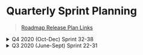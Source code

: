 
# Quarterly Sprint Planning

> [Roadmap Release Plan Links](https://github.com/department-of-veterans-affairs/va.gov-team/blob/master/products/health-care/questionnaire/release-plan/README.md)

<details> <summary> Q4 2020 (Oct-Dec)  Sprint 32-38 </summary>

## Q4 Target Release Launch Summary of Feature Capabilities
  
  - TBD description of our go to market strategy for Q4 release
- [q4-2020-target-launch](https://github.com/department-of-veterans-affairs/va.gov-team/blob/master/products/health-care/questionnaire/release-plan/2020/q4-2020-target-launch.md)


| Goal/Objective | Status Notes | Epic/Issue#	|
|-|:-:|:-:|
| [BE] Start tech implementationQuestionnaire Trigger Service | -- | #  |
| [FE] Save in Progress | -- | #  |
| [FE] Print PDF of Questionnaire | -- | #  |
| [UI/FE] Questionnaire List | -- | #  |
| [BE] Appt Status updates | -- | #  |
| [FE] Appt Reminders/link | -- | #  |
| [FE] Demographics Banner  | -- | #  |
| [FE] Save in Progress | -- | #  |
| [UI] Create interactive MVP prototype   	| -- |  |

</details>

<details> <summary> Q3 2020 (June-Sept) Sprint 22-31</summary>

## Q3 Target Release Launch Summary of Feature Capabilities
- TBD description of our go to market strategy for Q3 release
- [q3-2020-target-launch](https://github.com/department-of-veterans-affairs/va.gov-team/blob/master/products/health-care/questionnaire/release-plan/2020/q3-2020-target-launch.md)


## Sprint 31 - _Sprint Theme Name_
9/23/2020 - 10/06/2020
- [Milestone 294](https://github.com/department-of-veterans-affairs/va.gov-team/milestone/294)

| Goal/Objective | Status Notes | Epic/Issue#	|
|-|:-:|:-:|

| [UI] Design for Questionnaire Worklist - stretch goal  	| -- |  |
| [UI] Research plan and Conversation guide for MVP prototype testing 	| -- |  |
| [FE] Visit Intro page displayed | -- | # |
| [FE] Confirmation page displayed| -- | # |
| [BE] MAP - Appt details and PGD services viewable in source system | -- | #12285 |



## Sprint 30 - _Sprint Theme Name_
9/09/2020 - 9/22/2020
- [Milestone 293](https://github.com/department-of-veterans-affairs/va.gov-team/milestone/293)

| Goal/Objective | Status Notes | Epic/Issue#	|
|-|:-:|:-:|

| [UI] Demographics- Questionnaire Title/appt details layout and content - complete  	| -- |  |
| [UI] This Visit wording, Intro, Review, and Confirm mocks complete for coding   | -- | #12280, #12639 #12693, |
| [UI] UX screen flows/wireframes | -- | #  |
| [FE] This Visit fields displayed | -- | # |
| [FE] Review page displayed| -- | # |
| [BE] MAP - Appt details end pt available for FE | -- | #12404 |
| [FE] MAP - Appt details viewable in va.gov | -- | |
| [BE] Delighter - Spike for Questionnaire Trigger Service | -- | #  |
| [BE] MAP - PGD - access the API to post to PGD an verify it saved  | -- | #12285 |
| [BARRS] MAP Sandbox Env functional for Authentication flow and PGD access. | -- | #  |
| [BARRS] SPIKE Set up appointment services in MAP Sandbox| -- | #  |


## Sprint 29 - Land Proof of Concept Designs and Data Services
8/26/2020 - 9/8/2020
- [Milestone 292](https://github.com/department-of-veterans-affairs/va.gov-team/milestone/292)

| Goal/Objective | Status Notes | Epic/Issue#	|
|-|:-:|:-:|
| Stakeholder Interviews & Paper 	 	| Blocked |  #11037	| 
| [UI] This Visit, Intro, Reveiew, and Confirm mocks complete for coding   	|  Continue to Sp30  | #12280, #12639 #12693, |
| [FE] Demographics| COMPLETE | #12257 |
| [BE] MAP - Appt details and PGD services |  Continue to SP30  | #12285 |
| [BE] Arch Diagram | COMPLETE/IN PROGRESS| #10485 |


## Sprint 28 - Visit Into Design & Dev Start
8/12/2020 - 8/25/2020
- [Milestone 288](https://github.com/department-of-veterans-affairs/va.gov-team/milestone/288)
- Status and Decisions - [Aug 14th](https://github.com/department-of-veterans-affairs/va.gov-team/blob/master/products/health-care/questionnaire/release-plan/status-and-decisions.md#aug-14th-2020) & [August 21st](https://github.com/department-of-veterans-affairs/va.gov-team/blob/master/products/health-care/questionnaire/release-plan/status-and-decisions.md#august-21st-2020) 
- [Retrospective August 24th](https://github.com/department-of-veterans-affairs/va.gov-team/blob/master/products/health-care/questionnaire/meeting-notes/retrospective/sprint-28.md) 

| Goal/Objective | Status Notes | Epic/Issue#	|
|-|:-:|:-:|
| Stakeholder Interviews & Paper 	 	| Blocked |  #11037	|
| Card Sort and Visit Intro research complete	 	| complete | #11936 | 
| [UI] Demographics and This Visit mocks complete   	| Continue to Sp29 | #12259 & #12280|
| [FE/BE] Tech Spike - Unauth and Auth Pros and Cons		| complete | #12291 | 
| [BE] Reason for Visit data Integration | -- | Continue to Sp29 |
| [FE] Demographics and Confirmation| -- | Continue to Sp29 |




## Sprint 27 - Define Q3 Priorities
7/29/2020 - 8/11/2020
- [Milestone 287](https://github.com/department-of-veterans-affairs/va.gov-team/milestone/287)
- [Sprint 27 Priorities #11299](https://app.zenhub.com/workspaces/vft-59c95ae5fda7577a9b3184f8/issues/department-of-veterans-affairs/va.gov-team/11299)
- Status and Decisions - [July 31st](https://github.com/department-of-veterans-affairs/va.gov-team/blob/master/products/health-care/questionnaire/release-plan/status-and-decisions.md#july-31st-2020) & [August 7th](https://github.com/department-of-veterans-affairs/va.gov-team/blob/master/products/health-care/questionnaire/release-plan/status-and-decisions.md#august-7th-2020) 
- [Retrospective August 12th](https://github.com/department-of-veterans-affairs/va.gov-team/blob/master/products/health-care/questionnaire/meeting-notes/retrospective/sprint-27.md) 

| Goal/Objective | Status Notes | Epic/Issue#	|
|-|:-:|:-:|
| Stakeholder Interviews & Paper - Current State Workflows 	 	| Blocked but made progress |  #11037 & #10219	|
| Define and document end of Q3 priority initiatives	 	| Complete | #11646| 
| Research plan for Veteran prioritization of focus areas	  	| Complete | #11544|
| Scheduling - Vets API	 	| Complete | #11514| 
| Tech Arch diagram and form Questions as a Service | Open- still investigation needed |  #10485 |


## Sprint 26 - Discovery Readout
7/15/2020 - 7/28/2020
- [Milestone 286](https://github.com/department-of-veterans-affairs/va.gov-team/milestone/286)
- [Sprint 26 Priorities #11032](https://app.zenhub.com/workspaces/vft-59c95ae5fda7577a9b3184f8/issues/department-of-veterans-affairs/va.gov-team/11032)
- Status and Decisions - [July 17th](https://github.com/department-of-veterans-affairs/va.gov-team/blob/master/products/health-care/questionnaire/release-plan/status-and-decisions.md#july-17th-2020) & [July 24th](https://github.com/department-of-veterans-affairs/va.gov-team/blob/master/products/health-care/questionnaire/release-plan/status-and-decisions.md#july-24th-2020) 
- [Retrospective July 27th](https://github.com/department-of-veterans-affairs/va.gov-team/blob/master/products/health-care/questionnaire/meeting-notes/retrospective/sprint-26.md) 

| Goal/Objective | Status Notes | Epic/Issue#	|
|-|:-:|:-:|
| Research plan for stakeholder interviews	| complete 	|  #11037	|
| Product documentation for initial draft of Epics	| complete  	| #10664 	| 
| APIs and or interfaces into both EHR’s 	| complete 	| #10223	| 
| Complete Tech Feasibility Documentation	| complete	| #11027  	| 



## Sprint 25 - Research Findings/ Stakeholder Identification
7/1/2020 - 7/14/2020
- [Milestone 273](https://github.com/department-of-veterans-affairs/va.gov-team/milestone/273)
- Status and Decisions - [July 3rd](https://github.com/department-of-veterans-affairs/va.gov-team/blob/master/products/health-care/questionnaire/release-plan/status-and-decisions.md#july-3rd-2020) & [July 10th](https://github.com/department-of-veterans-affairs/va.gov-team/blob/master/products/health-care/questionnaire/release-plan/status-and-decisions.md#july-10th-2020) 
- [Retrospective July 13th](https://github.com/department-of-veterans-affairs/va.gov-team/blob/master/products/health-care/questionnaire/meeting-notes/retrospective/sprint-25.md) 

| Goal/Objective 	| Status Notes 	|  Epic/Issue # 	|
|-|:-:|:-:|
| Discovery research synthesis	| Complete 	| #10663 	|
| Team Mission/Vision Statements  | Complete 	| #10661	| 
| Stakeholder Interviews & Current State Workflows | Open	| #11037, #10219	| 
| Create developer.vet.gov API Prototype| Open 	| #10661	| 

## Sprint 24 - Veteran Research Study
06/17/2020-06/30/2020
- [Milestone 274](https://github.com/department-of-veterans-affairs/va.gov-team/milestone/274)
- Status and Decisions - [June 19th](https://github.com/department-of-veterans-affairs/va.gov-team/blob/master/products/health-care/questionnaire/release-plan/status-and-decisions.md#june-19th-2020) & [June 26th](https://github.com/department-of-veterans-affairs/va.gov-team/blob/master/products/health-care/questionnaire/release-plan/status-and-decisions.md#june-26th-2020)
- [Retrospective June 28th](https://github.com/department-of-veterans-affairs/va.gov-team/blob/master/products/health-care/questionnaire/meeting-notes/retrospective/sprint-24.md)

| Goal/Objective 	| Status Notes 	|  Epic/Issue # 	|
|-|:-:|:-:|
| Create research plan & Conduct Sessions	| Complete 	| #10213	|
| Create Team Charter Documentation| Complete 	| #10661	| 
| Understand the current forms library| Complete 	| #10908	| 


## Sprint 23 - Discovery Kickoff/VSP Orientation
06/03/2020 - 06/16/2020

- Status and Decisions - [June 5th](https://github.com/department-of-veterans-affairs/va.gov-team/blob/master/products/health-care/questionnaire/release-plan/status-and-decisions.md#june-5th-2020) & [June 12th](https://github.com/department-of-veterans-affairs/va.gov-team/blob/master/products/health-care/questionnaire/release-plan/status-and-decisions.md#june-12th-2020) 
- [Retrospective June 14th](https://github.com/department-of-veterans-affairs/va.gov-team/blob/master/products/health-care/questionnaire/meeting-notes/retrospective/sprint-23.md) 

| Goal/Objective 	| Status Notes 	|  Epic/Issue # 	|
|-|:-:|:-:|
| Discovery Kickoff and Meet the Team	| Complete 	| N/A 	|
| Healthcare (clipboard) Team VSP Orientation	| Complete 	| #9840	| 
| Discovery Working Sessions	| Complete 	| N/A 	| 




## Sprint 22 - Prep for Discovery Kickoff
May 20, 2020 - June 2, 2020

| Goal/Objective 	| Status Notes 	|  Epic/Issue # 	|
|-|:-:|:-:|
| Kickoff Prep with Product Team	| Complete 	| N/A  	|
| Transitioning off other teams	| Complete 	| N/A  	| 

</details>
